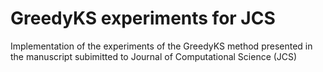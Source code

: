 # GreedyKS experiments for JCS

Implementation of the experiments of the GreedyKS method presented in the manuscript subimitted to Journal of Computational Science (JCS)
